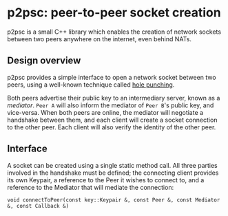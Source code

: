 # p2psc: peer-to-peer socket creation

p2psc is a small C++ library which enables the creation of network sockets between two peers anywhere on the internet, even behind NATs.

## Design overview
p2psc provides a simple interface to open a network socket between two peers, using a well-known technique called [hole punching](https://en.wikipedia.org/wiki/Hole_punching_(networking)).

Both peers advertise their public key to an intermediary server, known as a _mediator_. `Peer A` will also inform the mediator of `Peer B`'s public key, and vice-versa. When both peers are online, the mediator will negotiate a handshake between them, and each client will create a socket connection to the other peer. Each client will also verify the identity of the other peer.

## Interface
A socket can be created using a single static method call. All three parties involved in the handshake must be defined; the connecting client provides its own Keypair, a reference to the Peer it wishes to connect to, and a reference to the Mediator that will mediate the connection:

`void connectToPeer(const key::Keypair &, const Peer &, const Mediator &, const Callback &)`